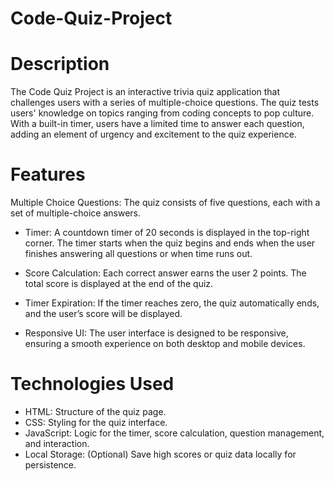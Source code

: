 # Code-Quiz-Project

# Description
The Code Quiz Project is an interactive trivia quiz application that challenges users with a series of multiple-choice questions. The quiz tests users' knowledge on topics ranging from coding concepts to pop culture. With a built-in timer, users have a limited time to answer each question, adding an element of urgency and excitement to the quiz experience.

# Features
Multiple Choice Questions: The quiz consists of five questions, each with a set of multiple-choice answers.

- Timer: A countdown timer of 20 seconds is displayed in the top-right corner. The timer starts when the quiz begins and ends when the user finishes answering all questions or when time runs out.

- Score Calculation: Each correct answer earns the user 2 points. The total score is displayed at the end of the quiz.

- Timer Expiration: If the timer reaches zero, the quiz automatically ends, and the user’s score will be displayed.

- Responsive UI: The user interface is designed to be responsive, ensuring a smooth experience on both desktop and mobile devices.

# Technologies Used
- HTML: Structure of the quiz page.
- CSS: Styling for the quiz interface.
- JavaScript: Logic for the timer, score calculation, question management, and interaction.
- Local Storage: (Optional) Save high scores or quiz data locally for persistence.